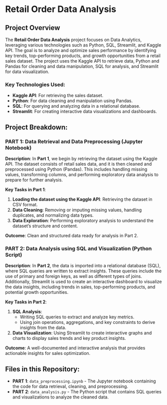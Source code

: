 # Retail Order Data Analysis

## Project Overview
The **Retail Order Data Analysis** project focuses on Data Analytics, leveraging various technologies such as Python, SQL, Streamlit, and Kaggle API. The goal is to analyze and optimize sales performance by identifying key trends, top-performing products, and growth opportunities from a retail sales dataset. The project uses the Kaggle API to retrieve data, Python and Pandas for cleaning and data manipulation, SQL for analysis, and Streamlit for data visualization.

### Key Technologies Used:
- **Kaggle API**: For retrieving the sales dataset.
- **Python**: For data cleaning and manipulation using Pandas.
- **SQL**: For querying and analyzing data in a relational database.
- **Streamlit**: For creating interactive data visualizations and dashboards.

## Project Breakdown:

### PART 1: Data Retrieval and Data Preprocessing (Jupyter Notebook)
**Description**:
In **Part 1**, we begin by retrieving the dataset using the Kaggle API. The dataset consists of retail sales data, and it is then cleaned and preprocessed using Python (Pandas). This includes handling missing values, transforming columns, and performing exploratory data analysis to prepare for further analysis.

**Key Tasks in Part 1**:
1. **Loading the dataset using the Kaggle API**: Retrieving the dataset in CSV format.
2. **Data Cleaning**: Removing or imputing missing values, handling duplicates, and normalizing data types.
3. **Data Exploration**: Performing exploratory analysis to understand the dataset’s structure and content.

**Outcome**: Clean and structured data ready for analysis in Part 2.

### PART 2: Data Analysis using SQL and Visualization (Python Script)
**Description**:
In **Part 2**, the data is imported into a relational database (SQL), where SQL queries are written to extract insights. These queries include the use of primary and foreign keys, as well as different types of joins. Additionally, Streamlit is used to create an interactive dashboard to visualize the data insights, including trends in sales, top-performing products, and potential growth opportunities.

**Key Tasks in Part 2**:
1. **SQL Analysis**:
   - Writing SQL queries to extract and analyze key metrics.
   - Using join operations, aggregations, and key constraints to derive insights from the data.
2. **Data Visualization**: Using Streamlit to create interactive graphs and charts to display sales trends and key product insights.

**Outcome**: A well-documented and interactive analysis that provides actionable insights for sales optimization.

## Files in this Repository:
- **PART 1**: `data_preprocessing.ipynb` - The Jupyter notebook containing the code for data retrieval, cleaning, and preprocessing.
- **PART 2**: `data_analysis.py` - The Python script that contains SQL queries and visualizations to analyze the cleaned data.

